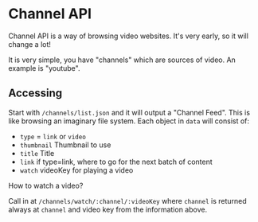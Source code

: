 # Channel API

Channel API is a way of browsing video websites. It's very early, so it will change a lot!

It is very simple, you have "channels" which are sources of video. An example is "youtube".

## Accessing

Start with `/channels/list.json` and it will output a "Channel Feed". This is like browsing
an imaginary file system. Each object in `data` will consist of:

* `type` = `link` or `video`
* `thumbnail` Thumbnail to use
* `title` Title
* `link` if type=link, where to go for the next batch of content
* `watch` videoKey for playing a video

How to watch a video?

Call in at `/channels/watch/:channel/:videoKey` where `channel` is returned always at `channel`
and video key from the information above.